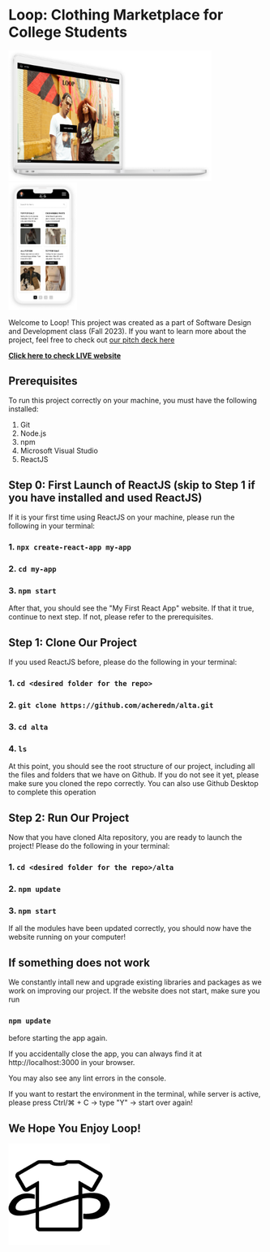 # Loop: Clothing Marketplace for College Students

<p float="left">
  <img src="https://github.com/acheredn/alta/blob/main/src/images/loopHomepage.png" width="400" /> 
  <img src="https://github.com/acheredn/alta/blob/main/src/images/loopPhoneview.png" height="250" />



Welcome to Loop! This project was created as a part of Software Design and Development class (Fall 2023). If you want to learn more about the project, feel free to check out [our pitch deck here](https://docs.google.com/presentation/d/1I4ZPFR0tH5jLC0tQIphFwFCdRPSYU3zqqOHcsWhmR14/edit?usp=sharing)

[**Click here to check LIVE website**](https://mac-swap.netlify.app/#)

## Prerequisites

To run this project correctly on your machine, you must have the following installed:
1. Git
2. Node.js
3. npm
4. Microsoft Visual Studio
5. ReactJS

## Step 0: First Launch of ReactJS (skip to Step 1 if you have installed and used ReactJS)

If it is your first time using ReactJS on your machine, please run the following in your terminal:

### 1. `npx create-react-app my-app`
### 2. `cd my-app`
### 3. `npm start`

After that, you should see the "My First React App" website. If that it true, continue to next step. If not, please refer to the prerequisites.

## Step 1: Clone Our Project

If you used ReactJS before, please do the following in your terminal:

### 1. `cd <desired folder for the repo>`
### 2. `git clone https://github.com/acheredn/alta.git`
### 3. `cd alta`
### 4. `ls`

At this point, you should see the root structure of our project, including all the files and folders that we have on Github. If you do not see it yet, please make sure you cloned the repo correctly. You can also use Github Desktop to complete this operation

## Step 2: Run Our Project

Now that you have cloned Alta repository, you are ready to launch the project! Please do the following in your terminal:

### 1. `cd <desired folder for the repo>/alta`
### 2. `npm update`
### 3. `npm start`

If all the modules have been updated correctly, you should now have the website running on your computer!

## If something does not work

We constantly intall new and upgrade existing libraries and packages as we work on improving our project. If the website does not start, make sure you run

### `npm update`

before starting the app again.

If you accidentally close the app, you can always find it at http://localhost:3000 in your browser.

You may also see any lint errors in the console.

If you want to restart the environment in the terminal, while server is active, please press Ctrl/⌘ + C -> type "Y" -> start over again!

## We Hope You Enjoy Loop!
<img src="https://github.com/acheredn/alta/blob/main/src/images/loopLogoTransparent.png" width="200" />
